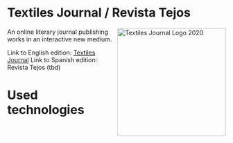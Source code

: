# Textiles Journal / Revista Tejos
<p>
  <img src="https://upload.wikimedia.org/wikipedia/commons/f/ff/Textiles_logo_2020.svg" alt="Textiles Journal Logo 2020" width="250" align="right"></img>
  An online literary journal publishing works in an interactive new medium.
</p>
<p>
  Link to English edition: <a href="https://textilesjournal.org">Textiles Journal</a>
  Link to Spanish edition: Revista Tejos (tbd)
</p>

# Used technologies
